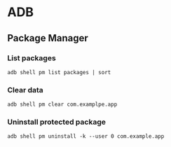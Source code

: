 # ADB

## Package Manager

### List packages

`adb shell pm list packages | sort`

### Clear data

`adb shell pm clear com.examplpe.app`

### Uninstall protected package

`adb shell pm uninstall -k --user 0 com.example.app`